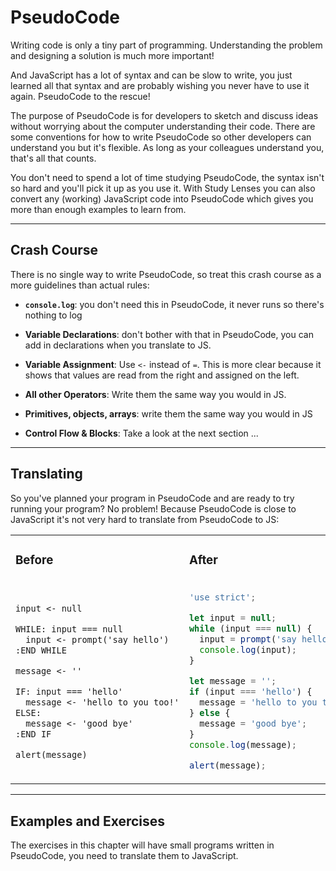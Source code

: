 # PseudoCode

Writing code is only a tiny part of programming. Understanding the problem and designing a solution is much more important!

And JavaScript has a lot of syntax and can be slow to write, you just learned all that syntax and are probably wishing you never have to use it again. PseudoCode to the rescue!

The purpose of PseudoCode is for developers to sketch and discuss ideas without worrying about the computer understanding their code. There are some conventions for how to write PseudoCode so other developers can understand you but it's flexible. As long as your colleagues understand you, that's all that counts.

You don't need to spend a lot of time studying PseudoCode, the syntax isn't so hard and you'll pick it up as you use it. With Study Lenses you can also convert any (working) JavaScript code into PseudoCode which gives you more than enough examples to learn from.

---

## Crash Course

There is no single way to write PseudoCode, so treat this crash course as a more guidelines than actual rules:

- **`console.log`**: you don't need this in PseudoCode, it never runs so there's nothing to log
- **Variable Declarations**: don't bother with that in PseudoCode, you can add in declarations when you translate to JS.

- **Variable Assignment**: Use `<-` instead of `=`. This is more clear because it shows that values are read from the right and assigned on the left.

- **All other Operators**: Write them the same way you would in JS.

- **Primitives, objects, arrays**: write them the same way you would in JS

- **Control Flow & Blocks**: Take a look at the next section ...

---

## Translating

So you've planned your program in PseudoCode and are ready to try running your program? No problem! Because PseudoCode is close to JavaScript it's not very hard to translate from PseudoCode to JS:

<table>

<tr>
<td>

### Before

</td>
<td>

### After

</td>
</tr>

<tr>
<td>

```txt
input <- null

WHILE: input === null
  input <- prompt('say hello')
:END WHILE

message <- ''

IF: input === 'hello'
  message <- 'hello to you too!'
ELSE:
  message <- 'good bye'
:END IF

alert(message)
```

</td>
<td>

```js
'use strict';

let input = null;
while (input === null) {
  input = prompt('say hello');
  console.log(input);
}

let message = '';
if (input === 'hello') {
  message = 'hello to you too!';
} else {
  message = 'good bye';
}
console.log(message);

alert(message);
```

</td>
</tr>
</table>

---

## Examples and Exercises

The exercises in this chapter will have small programs written in PseudoCode, you need to translate them to JavaScript.
